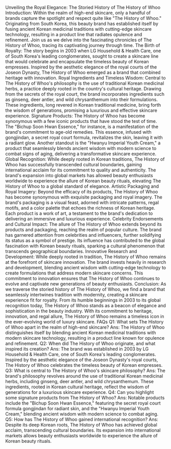Unveiling the Royal Elegance: The Storied History of The History of Whoo
Introduction:
Within the realm of high-end skincare, only a handful of brands capture the spotlight and respect quite like "The History of Whoo." Originating from South Korea, this beauty brand has established itself by fusing ancient Korean medicinal traditions with cutting-edge skincare technology, resulting in a product line that radiates opulence and refinement. Join us as we delve into the fascinating chronicles of The History of Whoo, tracing its captivating journey through time.
The Birth of Royalty:
The story begins in 2003 when LG Household & Health Care, one of South Korea's leading conglomerates, sought to create a skincare line that would celebrate and encapsulate the timeless beauty of Korean empresses. Inspired by the aesthetic elegance of the royal courts of the Joseon Dynasty, The History of Whoo emerged as a brand that combined heritage with innovation.
Royal Ingredients and Timeless Wisdom:
Central to The History of Whoo's philosophy is the use of traditional Korean medicinal herbs, a practice deeply rooted in the country's cultural heritage. Drawing from the secrets of the royal court, the brand incorporates ingredients such as ginseng, deer antler, and wild chrysanthemum into their formulations. These ingredients, long revered in Korean traditional medicine, bring forth the wisdom of generations, promising a luxurious and effective skincare experience.
Signature Products:
The History of Whoo has become synonymous with a few iconic products that have stood the test of time. The "Bichup Soon Hwan Essence," for instance, is a manifestation of the brand's commitment to age-old remedies. This essence, infused with gongjindan, a secret royal court formula, revitalizes the skin, leaving it with a radiant glow. Another standout is the "Hwanyu Imperial Youth Cream," a product that seamlessly blends ancient wisdom with modern science to combat signs of aging, delivering a transformative skincare experience.
Global Recognition:
While deeply rooted in Korean traditions, The History of Whoo has successfully transcended cultural boundaries, gaining international acclaim for its commitment to quality and authenticity. The brand's expansion into global markets has allowed beauty enthusiasts worldwide to experience the allure of Korean beauty rituals, elevating The History of Whoo to a global standard of elegance.
Artistic Packaging and Royal Imagery:
Beyond the efficacy of its products, The History of Whoo has become synonymous with exquisite packaging and royal imagery. The brand's packaging is a visual feast, adorned with intricate patterns, regal motifs, and a color palette that echoes the richness of Korean heritage. Each product is a work of art, a testament to the brand's dedication to delivering an immersive and luxurious experience.
Celebrity Endorsements and Cultural Impact:
The allure of The History of Whoo extends beyond its products and packaging, reaching the realm of popular culture. The brand has garnered attention from celebrities and influencers, further solidifying its status as a symbol of prestige. Its influence has contributed to the global fascination with Korean beauty rituals, sparking a cultural phenomenon that transcends geographical boundaries.
Innovative Research and Development:
While deeply rooted in tradition, The History of Whoo remains at the forefront of skincare innovation. The brand invests heavily in research and development, blending ancient wisdom with cutting-edge technology to create formulations that address modern skincare concerns. This commitment to innovation ensures that The History of Whoo continues to evolve and captivate new generations of beauty enthusiasts.
Conclusion:
As we traverse the storied history of The History of Whoo, we find a brand that seamlessly intertwines tradition with modernity, creating a skincare experience fit for royalty. From its humble beginnings in 2003 to its global recognition today, The History of Whoo stands as a beacon of elegance and sophistication in the beauty industry. With its commitment to heritage, innovation, and regal allure, The History of Whoo remains a timeless icon in the ever-evolving world of luxury skincare.
FAQs
Q1: What sets The History of Whoo apart in the realm of high-end skincare?
Ans: The History of Whoo distinguishes itself by blending ancient Korean medicinal traditions with modern skincare technology, resulting in a product line known for opulence and refinement.
Q2: When did The History of Whoo originate, and what inspired its creation?
Ans: The brand was established in 2003 by LG Household & Health Care, one of South Korea's leading conglomerates. Inspired by the aesthetic elegance of the Joseon Dynasty's royal courts, The History of Whoo celebrates the timeless beauty of Korean empresses.
Q3: What is central to The History of Whoo's skincare philosophy?
Ans: The brand's philosophy revolves around the use of traditional Korean medicinal herbs, including ginseng, deer antler, and wild chrysanthemum. These ingredients, rooted in Korean cultural heritage, reflect the wisdom of generations for a luxurious skincare experience.
Q4: Can you highlight some signature products from The History of Whoo?
Ans: Notable products include the "Bichup Soon Hwan Essence," featuring the secret royal court formula gongjindan for radiant skin, and the "Hwanyu Imperial Youth Cream," blending ancient wisdom with modern science to combat aging.
Q5: How has The History of Whoo gained international recognition?
Ans: Despite its deep Korean roots, The History of Whoo has achieved global acclaim, transcending cultural boundaries. Its expansion into international markets allows beauty enthusiasts worldwide to experience the allure of Korean beauty rituals.
